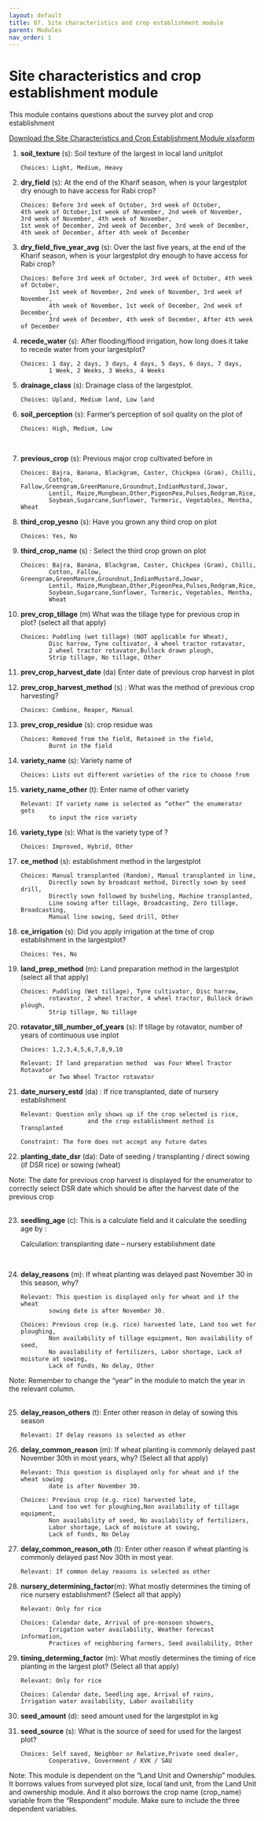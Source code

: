```yaml
---
layout: default
title: 07. Site characteristics and crop establishment module
parent: Modules
nav_order: 1
---
```


# Site characteristics and crop establishment module

This module contains questions about the survey plot and crop establishment

[Download the Site Characteristics and Crop Establishment Module xlsxform](Modules/df_site_char.xlsx)


1.  **soil_texture** (s): Soil texture of the largest  in local land unitplot

                
        Choices: Light, Medium, Heavy

2.  **dry_field** (s): At the end of the Kharif season, when is your largestplot dry enough to have access for Rabi crop?

        Choices: Before 3rd week of October, 3rd week of October, 
        4th week of October,1st week of November, 2nd week of November, 
        3rd week of November, 4th week of November, 
        1st week of December, 2nd week of December, 3rd week of December,
        4th week of December, After 4th week of December

3.  **dry_field_five_year_avg** (s): Over the last five years, at the end of the Kharif season, when is your largestplot dry enough to have access for Rabi crop?

        Choices: Before 3rd week of October, 3rd week of October, 4th week of October,
                1st week of November, 2nd week of November, 3rd week of November, 
                4th week of November, 1st week of December, 2nd week of December, 
                3rd week of December, 4th week of December, After 4th week of December

3.  **recede_water** (s):  After flooding/flood irrigation, how long does it take to recede water from your largestplot? 

        Choices: 1 day, 2 days, 3 days, 4 days, 5 days, 6 days, 7 days, 
                1 Week, 2 Weeks, 3 Weeks, 4 Weeks

5.  **drainage_class**   (s): Drainage class of the largestplot.

        Choices: Upland, Medium land, Low land

6.  **soil_perception** (s): Farmer’s perception of soil quality on the plot of

        Choices: High, Medium, Low
 

7.  **previous_crop** (s): Previous major crop cultivated before  in

        Choices: Bajra, Banana, Blackgram, Caster, Chickpea (Gram), Chilli, 
                Cotton, Fallow,Greengram,GreenManure,Groundnut,IndianMustard,Jowar,
                Lentil, Maize,Mungbean,Other,PigeonPea,Pulses,Redgram,Rice,
                Soybean,Sugarcane,Sunflower, Turmeric, Vegetables, Mentha, Wheat

8.  **third_crop_yesno** (s): Have you grown any third crop on  plot

        Choices: Yes, No

9.  **third_crop_name** (s) : Select the third crop grown on  plot

        Choices: Bajra, Banana, Blackgram, Caster, Chickpea (Gram), Chilli, 
                Cotton, Fallow, Greengram,GreenManure,Groundnut,IndianMustard,Jowar,
                Lentil, Maize,Mungbean,Other,PigeonPea,Pulses,Redgram,Rice,
                Soybean,Sugarcane,Sunflower, Turmeric, Vegetables, Mentha,
                Wheat

10. **prev_crop_tillage** (m)   What was the tillage type for previous  crop in  plot? (select all that apply)

        Choices: Puddling (wet tillage) (NOT applicable for Wheat), 
                Disc harrow, Tyne cultivator, 4 wheel tractor rotavator,
                2 wheel tractor rotavator,Bullock drawn plough, 
                Strip tillage, No tillage, Other

11. **prev_crop_harvest_date** (da) Enter date of previous  crop harvest in  plot
12. **prev_crop_harvest_method** (s) : What was the method of previous crop harvesting?

        Choices: Combine, Reaper, Manual

13. **prev_crop_residue** (s):   crop residue was

        Choices: Removed from the field, Retained in the field, 
                Burnt in the field

14. **variety_name** (s):  Variety name of 

        Choices: Lists out different varieties of the rice to choose from 

15. **variety_name_other** (t): Enter name of other  variety

        Relevant: If variety name is selected as “other” the enumerator gets 
                to input the rice variety 
16. **variety_type** (s): What is the variety type of ?

        Choices: Improved, Hybrid, Other

17. **ce_method** (s):   establishment method in the largestplot

        Choices: Manual transplanted (Random), Manual transplanted in line, 
                Directly sown by broadcast method, Directly sown by seed drill, 
                Directly sown followed by busheling, Machine transplanted, 
                Line sowing after tillage, Broadcasting, Zero tillage, Broadcasting, 
                Manual line sowing, Seed drill, Other

18. **ce_irrigation** (s): Did you apply irrigation at the time of crop establishment in the largestplot?

        Choices: Yes, No

19. **land_prep_method** (m): Land preparation method in the largestplot (select all that apply)

        Choices: Puddling (Wet tillage), Tyne cultivator, Disc harrow,
                rotavator, 2 wheel tractor, 4 wheel tractor, Bullock drawn plough, 
                Strip tillage, No tillage

20. **rotavator_till_number_of_years** (s):     If tillage by rotavator, number of years of continuous use inplot

        Choices: 1,2,3,4,5,6,7,8,9,10
                
        Relevant: If land preparation method  was Four Wheel Tractor Rotavator
                or Two Wheel Tractor rotavator

21. **date_nursery_estd** (da) : If rice transplanted, date of nursery establishment

        Relevant: Question only shows up if the crop selected is rice, 
                           and the crop establishment method is Transplanted 
                
        Constraint: The form does not accept any future dates 

22. **planting_date_dsr** (da): Date of seeding / transplanting / direct sowing (if DSR rice) or
sowing (wheat)



<div class = 'alert'>Note: The date for previous crop harvest is displayed for the enumerator to correctly select DSR date which should be after the harvest date of the previous crop 
</div>
<br>

23. **seedling_age** (c): This is a calculate field and it calculate the seedling age by :

    Calculation: transplanting date – nursery establishment date

<br>

24. **delay_reasons** (m): If wheat planting was delayed past November 30 in this season, why? 

        Relevant: This question is displayed only for wheat and if the wheat 
                sowing date is after November 30. 

        Choices: Previous crop (e.g. rice) harvested late, Land too wet for ploughing,
                Non availability of tillage equipment, Non availability of seed, 
                No availability of fertilizers, Labor shortage, Lack of moisture at sowing, 
                Lack of funds, No delay, Other
<div class = 'important'>Note: Remember to change the “year” in the module to match the year in the relevant column.
</div> 

<br>

25. **delay_reason_others** (t): Enter other reason in delay of sowing this season

        Relevant: If delay reasons is selected as other

26. **delay_common_reason** (m): If wheat planting is commonly delayed past November 30th in most years, why? (Select all that apply)

        Relevant: This question is displayed only for wheat and if the wheat sowing 
                date is after November 30. 

        Choices: Previous crop (e.g. rice) harvested late,
                Land too wet for ploughing,Non availability of tillage equipment, 
                Non availability of seed, No availability of fertilizers,
                Labor shortage, Lack of moisture at sowing, 
                Lack of funds, No Delay


27. **delay_common_reason_oth** (t): Enter other reason if wheat planting is commonly delayed past Nov 30th in most year.

        Relevant: If common delay reasons is selected as other



28. **nursery_determining_factor**(m): What mostly determines the timing of rice nursery establishment? (Select all that apply)

        Relevant: Only for rice

        Choices: Calendar date, Arrival of pre-monsoon showers, 
                Irrigation water availability, Weather forecast information, 
                Practices of neighboring farmers, Seed availability, Other

29. **timing_determing_factor** (m):  What mostly determines the timing of rice planting in the largest  plot? (Select all that apply)

        Relevant: Only for rice

        Choices: Calendar date, Seedling age, Arrival of rains, 
        Irrigation water availability, Labor availability

30. **seed_amount** (d):  seed amount used for the largestplot in kg


31. **seed_source** (s): What is the source of seed for  used for the largest  plot?

        Choices: Self saved, Neighbor or Relative,Private seed dealer, 
                Cooperative, Government / KVK / SAU

<div class = 'alert'>
Note: This module is dependent on the “Land Unit and Ownership” modules. It borrows values from surveyed plot size, local land unit, from the Land Unit and ownership module. And it also borrows the crop name (crop_name) variable from the “Respondent” module. Make sure to include the three dependent variables.
 </div>
